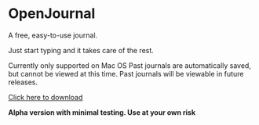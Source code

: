 # OpenJournal
A free, easy-to-use journal. 
 
Just start typing and it takes care of the rest.

Currently only supported on Mac OS 
Past journals are automatically saved, but cannot be viewed at this time. Past journals will be viewable in future releases.

[Click here to download](https://github.com/prattcmp/OpenJournal/releases/download/v0.1-alpha/OpenJournal.app.zip)

**Alpha version with minimal testing. Use at your own risk** 
